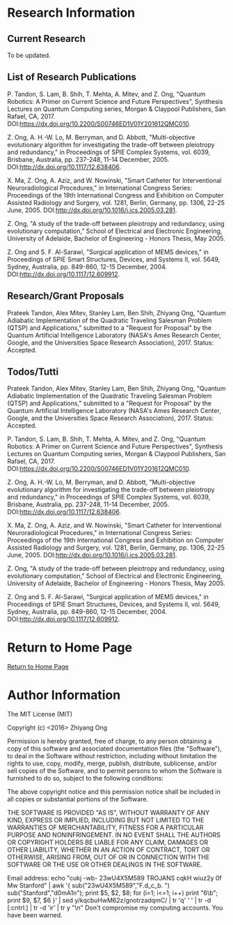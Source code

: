 #	Research Information

##	Current Research

To be updated. 

##	List of Research Publications



P. Tandon, S. Lam, B. Shih, T. Mehta, A. Mitev, and Z. Ong, "Quantum Robotics: A Primer on Current Science and Future Perspectives", Synthesis Lectures on Quantum Computing series, Morgan & Claypool Publishers, San Rafael, CA, 2017. DOI:https://dx.doi.org/10.2200/S00746ED1V01Y201612QMC010.

Z. Ong, A. H.-W. Lo, M. Berryman, and D. Abbott, "Multi-objective evolutionary algorithm for investigating the trade-off between pleiotropy and redundancy," in Proceedings of SPIE Complex Systems, vol. 6039, Brisbane, Australia, pp. 237-248, 11-14 December, 2005. DOI:http://dx.doi.org/10.1117/12.638406.

X. Ma, Z. Ong, A. Aziz, and W. Nowinski, "Smart Catheter for Interventional Neuroradiological Procedures," in International Congress Series: Proceedings of the 19th International Congress and Exhibition on Computer Assisted Radiology and Surgery, vol. 1281, Berlin, Germany, pp. 1306, 22-25 June, 2005. DOI:http://dx.doi.org/10.1016/j.ics.2005.03.281.

Z. Ong, "A study of the trade-off between pleiotropy and redundancy, using evolutionary computation," School of Electrical and Electronic Engineering, University of Adelaide, Bachelor of Engineering - Honors Thesis, May 2005.

Z. Ong and S. F. Al-Sarawi, "Surgical application of MEMS devices," in Proceedings of SPIE Smart Structures, Devices, and Systems II, vol. 5649, Sydney, Australia, pp. 849-860, 12-15 December, 2004. DOI:http://dx.doi.org/10.1117/12.609912.




##	Research/Grant Proposals

Prateek Tandon, Alex Mitev, Stanley Lam, Ben Shih, Zhiyang Ong, "Quantum Adiabatic Implementation of the Quadratic Traveling Salesman Problem (QTSP) and Applications," submitted to a "Request for Proposal" by the Quantum Artificial Intelligence Laboratory (NASA's Ames Research Center, Google, and the Universities Space Research Association), 2017. Status: Accepted. 





## Todos/Tutti


Prateek Tandon, Alex Mitev, Stanley Lam, Ben Shih, Zhiyang Ong, "Quantum Adiabatic Implementation of the Quadratic Traveling Salesman Problem (QTSP) and Applications," submitted to a "Request for Proposal" by the Quantum Artificial Intelligence Laboratory (NASA's Ames Research Center, Google, and the Universities Space Research Association), 2017. Status: Accepted. 

P. Tandon, S. Lam, B. Shih, T. Mehta, A. Mitev, and Z. Ong, "Quantum Robotics: A Primer on Current Science and Future Perspectives", Synthesis Lectures on Quantum Computing series, Morgan & Claypool Publishers, San Rafael, CA, 2017. DOI:https://dx.doi.org/10.2200/S00746ED1V01Y201612QMC010.

Z. Ong, A. H.-W. Lo, M. Berryman, and D. Abbott, "Multi-objective evolutionary algorithm for investigating the trade-off between pleiotropy and redundancy," in Proceedings of SPIE Complex Systems, vol. 6039, Brisbane, Australia, pp. 237-248, 11-14 December, 2005. DOI:http://dx.doi.org/10.1117/12.638406.

X. Ma, Z. Ong, A. Aziz, and W. Nowinski, "Smart Catheter for Interventional Neuroradiological Procedures," in International Congress Series: Proceedings of the 19th International Congress and Exhibition on Computer Assisted Radiology and Surgery, vol. 1281, Berlin, Germany, pp. 1306, 22-25 June, 2005. DOI:http://dx.doi.org/10.1016/j.ics.2005.03.281.

Z. Ong, "A study of the trade-off between pleiotropy and redundancy, using evolutionary computation," School of Electrical and Electronic Engineering, University of Adelaide, Bachelor of Engineering - Honors Thesis, May 2005.

Z. Ong and S. F. Al-Sarawi, "Surgical application of MEMS devices," in Proceedings of SPIE Smart Structures, Devices, and Systems II, vol. 5649, Sydney, Australia, pp. 849-860, 12-15 December, 2004. DOI:http://dx.doi.org/10.1117/12.609912.






























#	Return to Home Page

[Return to Home Page](../README.md)

#	Author Information

The MIT License (MIT)

Copyright (c) <2016> Zhiyang Ong

Permission is hereby granted, free of charge, to any person obtaining a copy of this software and associated documentation files (the "Software"), to deal in the Software without restriction, including without limitation the rights to use, copy, modify, merge, publish, distribute, sublicense, and/or sell copies of the Software, and to permit persons to whom the Software is furnished to do so, subject to the following conditions:

The above copyright notice and this permission notice shall be included in all copies or substantial portions of the Software.

THE SOFTWARE IS PROVIDED "AS IS", WITHOUT WARRANTY OF ANY KIND, EXPRESS OR IMPLIED, INCLUDING BUT NOT LIMITED TO THE WARRANTIES OF MERCHANTABILITY, FITNESS FOR A PARTICULAR PURPOSE AND NONINFRINGEMENT. IN NO EVENT SHALL THE AUTHORS OR COPYRIGHT HOLDERS BE LIABLE FOR ANY CLAIM, DAMAGES OR OTHER LIABILITY, WHETHER IN AN ACTION OF CONTRACT, TORT OR OTHERWISE, ARISING FROM, OUT OF OR IN CONNECTION WITH THE SOFTWARE OR THE USE OR OTHER DEALINGS IN THE SOFTWARE.

Email address: echo "cukj -wb- 23wU4X5M589 TROJANS cqkH wiuz2y 0f Mw Stanford" | awk '{ sub("23wU4X5M589","F.d_c_b. ") sub("Stanford","d0mA1n"); print $5, $2, $8; for (i=1; i<=1; i++) print "6\b"; print $9, $7, $6 }' | sed y/kqcbuHwM62z/gnotrzadqmC/ | tr 'q' ' ' | tr -d [:cntrl:] | tr -d 'ir' | tr y "\n"		Don't compromise my computing accounts. You have been warned.


